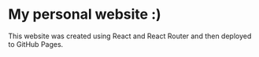 # My personal website :)

This website was created using React and React Router and then deployed to GitHub Pages.
